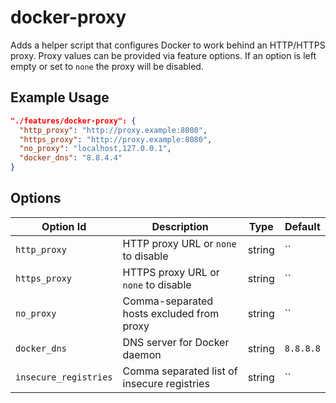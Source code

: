 # docker-proxy

Adds a helper script that configures Docker to work behind an HTTP/HTTPS proxy.
Proxy values can be provided via feature options. If an option is left empty or
set to `none` the proxy will be disabled.

## Example Usage

```json
"./features/docker-proxy": {
  "http_proxy": "http://proxy.example:8080",
  "https_proxy": "http://proxy.example:8080",
  "no_proxy": "localhost,127.0.0.1",
  "docker_dns": "8.8.4.4"
}
```

## Options

| Option Id | Description | Type | Default |
|-----------|-------------|------|---------|
| `http_proxy` | HTTP proxy URL or `none` to disable | string | `` |
| `https_proxy` | HTTPS proxy URL or `none` to disable | string | `` |
| `no_proxy` | Comma-separated hosts excluded from proxy | string | `` |
| `docker_dns` | DNS server for Docker daemon | string | `8.8.8.8` |
| `insecure_registries` | Comma separated list of insecure registries | string | `` |

